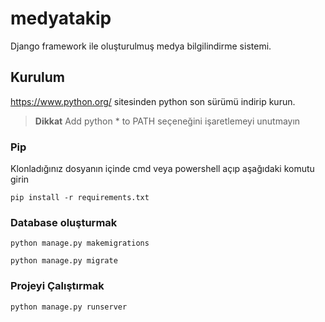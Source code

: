 # medyatakip
Django framework ile oluşturulmuş medya bilgilindirme sistemi.
## Kurulum
https://www.python.org/ sitesinden python son sürümü indirip kurun.
> **Dikkat** Add python * to PATH seçeneğini işaretlemeyi unutmayın

### Pip
Klonladığınız dosyanın içinde cmd veya powershell açıp aşağıdaki komutu girin
```
pip install -r requirements.txt
```
### Database oluşturmak 
```
python manage.py makemigrations
```
```
python manage.py migrate
```

### Projeyi Çalıştırmak
```
python manage.py runserver
```

